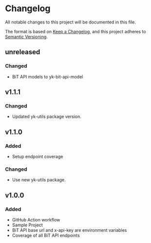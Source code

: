 # Changelog

All notable changes to this project will be documented in this file.

The format is based on [Keep a Changelog](https://keepachangelog.com/en/1.0.0/),
and this project adheres to [Semantic Versioning](https://semver.org/spec/v2.0.0.html).

## unreleased

### Changed

- BiT API models to yk-bit-api-model

## v1.1.1

### Changed

- Updated yk-utils package version.

## v1.1.0

### Added

- Setup endpoint coverage

### Changed

- Use new yk-utils package.

## v1.0.0

### Added

- GitHub Action workflow
- Sample Project
- BiT API base url and x-api-key are environment variables
- Coverage of all BiT API endpoints
